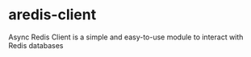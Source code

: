 # aredis-client
Async Redis Client is a simple and easy-to-use module to interact with Redis databases
